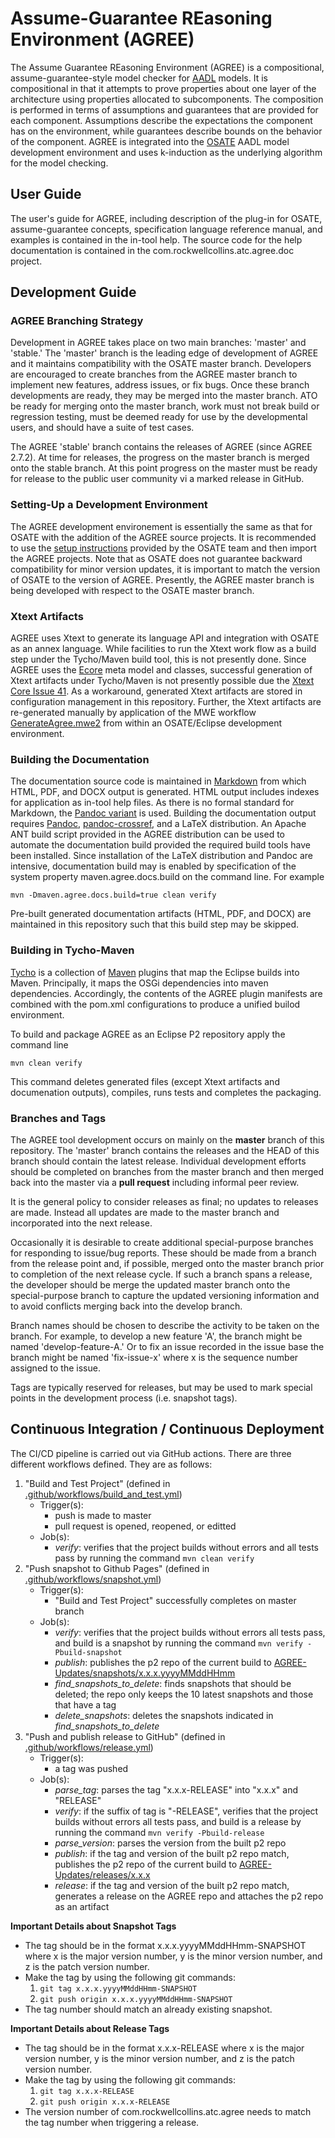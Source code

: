 # Assume-Guarantee REasoning Environment (AGREE)

The Assume Guarantee REasoning Environment (AGREE) is a compositional,
assume-guarantee-style model checker for [AADL](https://aadl.info)
models. It is compositional in that it attempts to prove properties
about one layer of the architecture using properties allocated to
subcomponents. The composition is performed in terms of assumptions
and guarantees that are provided for each component. Assumptions
describe the expectations the component has on the environment, while
guarantees describe bounds on the behavior of the component. AGREE is
integrated into the [OSATE](https://osate.org) AADL model development
environment and uses k-induction as the underlying algorithm for the
model checking.

## User Guide

The user's guide for AGREE, including description of the plug-in for
OSATE, assume-guarantee concepts, specification language reference
manual, and examples is contained in the in-tool help.  The source
code for the help documentation is contained in the
com.rockwellcollins.atc.agree.doc project.

## Development Guide

### AGREE Branching Strategy

Development in AGREE takes place on two main branches: 'master' and
'stable.'  The 'master' branch is the leading edge of development of
AGREE and it maintains compatibility with the OSATE master branch.
Developers are encouraged to create branches from the AGREE master
branch to implement new features, address issues, or fix bugs.  Once
these branch developments are ready, they may be merged into the 
master branch.  ATO be ready for merging onto the master branch,
work must not break build or regression testing, must be deemed
ready for use by the developmental users, and should have a suite
of test cases.

The AGREE 'stable' branch contains the releases of AGREE (since
AGREE 2.7.2).  At time for releases, the progress on the master
branch is merged onto the stable branch.  At this point progress
on the master must be ready for release to the public user community
vi a marked release in GitHub.

### Setting-Up a Development Environment

The AGREE development environement is essentially the same as that for
OSATE with the addition of the AGREE source projects.  It is
recommended to use the [setup
instructions](https://osate.org/setup-development.html) provided by
the OSATE team and then import the AGREE projects.  Note that as OSATE
does not guarantee backward compatibility for minor version updates,
it is important to match the version of OSATE to the version of AGREE.
Presently, the AGREE master branch is being developed with respect to
the OSATE master branch.

### Xtext Artifacts

AGREE uses Xtext to generate its language API and integration with
OSATE as an annex language.  While facilities to run the Xtext work
flow as a build step under the Tycho/Maven build tool, this is not
presently done.  Since AGREE uses the
[Ecore](https://wiki.eclipse.org/Ecore) meta model and classes,
successful generation of Xtext artifacts under Tycho/Maven is not
presently possible due the [Xtext Core Issue
41](https://github.com/eclipse/xtext-core/issues/41).  As a
workaround, generated Xtext artifacts are stored in configuration
management in this repository.  Further, the Xtext artifacts are
re-generated manually by application of the MWE workflow
[GenerateAgree.mwe2](https://github.com/loonwerks/AGREE/blob/master/com.rockwellcollins.atc.agree/src/com/rockwellcollins/atc/agree/GenerateAgree.mwe2)
from within an OSATE/Eclipse development environment.

### Building the Documentation

The documentation source code is maintained in
[Markdown](https://en.wikipedia.org/wiki/Markdown) from which HTML,
PDF, and DOCX output is generated.  HTML output includes indexes for
application as in-tool help files.  As there is no formal standard for
Markdown, the [Pandoc
variant](https://rmarkdown.rstudio.com/authoring_pandoc_markdown.html%23raw-tex)
is used.  Building the documentation output requires
[Pandoc](https://pandoc.org),
[pandoc-crossref](https://github.com/lierdakil/pandoc-crossref), and a
LaTeX distribution.  An Apache ANT build script provided in the AGREE
distribution can be used to automate the documentation build provided
the required build tools have been installed.  Since installation of
the LaTeX distribution and Pandoc are intensive, documentation build may
is enabled by specification of the system property maven.agree.docs.build
on the command line.  For example

`mvn -Dmaven.agree.docs.build=true clean verify`

Pre-built generated documentation artifacts (HTML, PDF, and DOCX) are
maintained in this repository such that this build step may be skipped.

### Building in Tycho-Maven

[Tycho](https://www.eclipse.org/tycho/) is a collection of
[Maven](https://maven.apache.org/) plugins that map the Eclipse builds
into Maven.  Principally, it maps the OSGi dependencies into maven
dependencies.  Accordingly, the contents of the AGREE plugin manifests
are combined with the pom.xml configurations to produce a unified
builod environment.

To build and package AGREE as an Eclipse P2 repository apply the command line

`mvn clean verify`

This command deletes generated files (except Xtext artifacts and
documenation outputs), compiles, runs tests and completes the
packaging.

### Branches and Tags

The AGREE tool development occurs on mainly on the **master** branch
of this repository.  The 'master' branch contains the releases and the
HEAD of this branch should contain the latest release.  Individual
development efforts should be completed on branches from the master
branch and then merged back into the master via a **pull request**
including informal peer review.

It is the general policy to consider releases as final; no updates to
releases are made.  Instead all updates are made to the master branch
and incorporated into the next release.

Occasionally it is desirable to create additional special-purpose
branches for responding to issue/bug reports.  These should be made
from a branch from the release point and, if possible, merged onto the
master branch prior to completion of the next release cycle.  If such
a branch spans a release, the developer should be merge the updated
master branch onto the special-purpose branch to capture the updated
versioning information and to avoid conflicts merging back into the
develop branch.

Branch names should be chosen to describe the activity to be taken on
the branch.  For example, to develop a new feature 'A', the branch
might be named 'develop-feature-A.'  Or to fix an issue recorded in
the issue base the branch might be named 'fix-issue-x' where x is the
sequence number assigned to the issue.

Tags are typically reserved for releases, but may be used to mark
special points in the development process (i.e. snapshot tags).

## Continuous Integration / Continuous Deployment
The CI/CD pipeline is carried out via GitHub actions. There are three different workflows defined. They are as follows:
   1. "Build and Test Project" (defined in [.github/workflows/build_and_test.yml](https://github.com/loonwerks/AGREE/blob/main/.github/workflows/build_and_test.yml))
      - Trigger(s): 
         * push is made to master 
         * pull request is opened, reopened, or editted
      - Job(s):
         * *verify*: verifies that the project builds without errors and all tests pass by running the command `mvn clean verify` 
   2. "Push snapshot to Github Pages" (defined in [.github/workflows/snapshot.yml](https://github.com/loonwerks/AGREE/blob/main/.github/workflows/snapshot.yml))
      - Trigger(s):
         * "Build and Test Project" successfully completes on master branch
      - Job(s):
         * *verify*: verifies that the project builds without errors all tests pass, and build is a snapshot by running the command `mvn verify -Pbuild-snapshot` 
         * *publish*: publishes the p2 repo of the current build to [AGREE-Updates/snapshots/x.x.x.yyyyMMddHHmm](https://github.com/loonwerks/AGREE-Updates)
         * *find_snapshots_to_delete*: finds snapshots that should be deleted; the repo only keeps the 10 latest snapshots and those that have a tag
         * *delete_snapshots*: deletes the snapshots indicated in *find_snapshots_to_delete*
   3. "Push and publish release to GitHub" (defined in [.github/workflows/release.yml](https://github.com/loonwerks/AGREE/blob/main/.github/workflows/release.yml))
      - Trigger(s):
         * a tag was pushed
      - Job(s): 
         * *parse_tag*: parses the tag "x.x.x-RELEASE" into "x.x.x" and "RELEASE"
         * *verify*: if the suffix of tag is "-RELEASE", verifies that the project builds without errors all tests pass, and build is a release by running the command `mvn verify -Pbuild-release` 
         * *parse_version*: parses the version from the built p2 repo
         * *publish*: if the tag and version of the built p2 repo match, publishes the p2 repo of the current build to [AGREE-Updates/releases/x.x.x](https://github.com/loonwerks/AGREE-Updates)
         * *release*: if the tag and version of the built p2 repo match, generates a release on the AGREE repo and attaches the p2 repo as an artifact

**Important Details about Snapshot Tags** 
- The tag should be in the format x.x.x.yyyyMMddHHmm-SNAPSHOT where x is the major version number, y is the minor version number, and z is the patch version number.
- Make the tag by using the following git commands:
   1. `git tag x.x.x.yyyyMMddHHmm-SNAPSHOT`
   2. `git push origin x.x.x.yyyyMMddHHmm-SNAPSHOT`
- The tag number should match an already existing snapshot.

**Important Details about Release Tags** 
- The tag should be in the format x.x.x-RELEASE where x is the major version number, y is the minor version number, and z is the patch version number.
- Make the tag by using the following git commands:
   1. `git tag x.x.x-RELEASE`
   2. `git push origin x.x.x-RELEASE`
- The version number of com.rockwellcollins.atc.agree needs to match the tag number when triggering a release.
